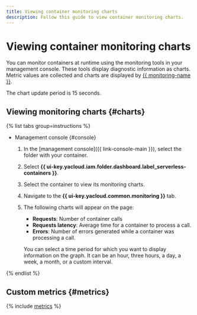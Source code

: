 ```yaml
---
title: Viewing container monitoring charts
description: Follow this guide to view container monitoring charts.
---
```


# Viewing container monitoring charts

You can monitor containers at runtime using the monitoring tools in your management console. These tools display diagnostic information as charts. Metric values are collected and charts are displayed by [{{ monitoring-name }}](../../monitoring/).

The chart update period is 15 seconds.

## Viewing monitoring charts {#charts}

{% list tabs group=instructions %}

- Management console {#console}

  1. In the [management console]({{ link-console-main }}), select the folder with your container.
  1. Select **{{ ui-key.yacloud.iam.folder.dashboard.label_serverless-containers }}**.
  1. Select the container to view its monitoring charts.
  1. Navigate to the **{{ ui-key.yacloud.common.monitoring }}** tab.
  1. The following charts will appear on the page:
      * **Requests**: Number of container calls
      * **Requests latency**: Average time for a container to process a call.
      * **Errors**: Number of errors generated while a container was processing a call.

      You can select a time period for which you want to display information on the graph. It can be an hour, three hours, a day, a week, a month, or a custom interval.

{% endlist %}

## Custom metrics {#metrics}

{% include [metrics](../../_includes/serverless-containers/metrics.md) %}